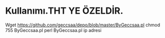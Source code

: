 # Kullanımı.THT YE ÖZELDİR.

Wget https://github.com/geccsaa/depo/blob/master/ByGeccsaa.pl
chmod 755 ByGeccsaa.pl
perl ByGeccsaa.pl ip adresi

